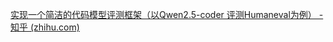 [实现一个简洁的代码模型评测框架（以Qwen2.5-coder 评测Humaneval为例） - 知乎 (zhihu.com)](https://zhuanlan.zhihu.com/p/721218072?utm_psn=1821142715095711744)
